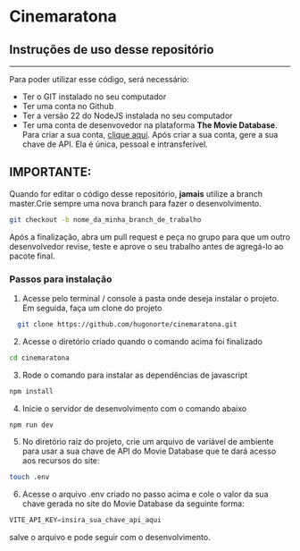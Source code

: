 # Cinemaratona
## Instruções de uso desse repositório
---
Para poder utilizar esse código, será necessário:
- Ter o GIT instalado no seu computador
- Ter uma conta no Github
- Ter a versão 22 do NodeJS instalada no seu computador
- Ter uma conta de desenvovedor na plataforma **The Movie Database**. Para criar a sua conta, [clique aqui]('https://www.themoviedb.org/signup'). Após criar a sua conta, gere a sua chave de API. Ela é única, pessoal e intransferível.

## IMPORTANTE:
Quando for editar o código desse repositório, **jamais** utilize a branch master.Crie sempre uma nova branch para fazer o desenvolvimento.
```bash
git checkout -b nome_da_minha_branch_de_trabalho
```
Após a finalização, abra um pull request e peça no grupo para que um outro desenvolvedor revise, teste e aprove o seu trabalho antes de agregá-lo ao pacote final.

### Passos para instalação
1. Acesse pelo terminal / console a pasta onde deseja instalar o projeto. Em seguida, faça um clone do projeto
```bash
  git clone https://github.com/hugonorte/cinemaratona.git
```
2. Acesse o diretório criado quando o comando acima foi finalizado
```bash
cd cinemaratona
```
3. Rode o comando para instalar as dependências de javascript
```bash 
npm install
```
4. Inicie o servidor de desenvolvimento com o comando abaixo
```bash
npm run dev
```
5. No diretório raiz do projeto, crie um arquivo de variável de ambiente para usar a sua chave de API do Movie Database que te dará acesso aos recursos do site:
```bash
touch .env
```
6. Acesse o arquivo .env criado no passo acima e cole o valor da sua chave gerada no site do Movie Database da seguinte forma:
```javascript
VITE_API_KEY=insira_sua_chave_api_aqui
```
salve o arquivo e pode seguir com o desenvolvimento.
